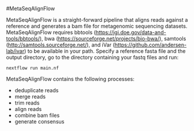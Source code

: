 #MetaSeqAlignFlow

MetaSeqAlignFlow is a straight-forward pipeline that aligns reads against a reference and generates a bam file for metagenomic sequencing datasets. MetaSeqAlignFlow requires bbtools (https://jgi.doe.gov/data-and-tools/bbtools/), bwa (https://sourceforge.net/projects/bio-bwa/), samtools (http://samtools.sourceforge.net/), and iVar (https://github.com/andersen-lab/ivar) to be available in your path. Specify a reference fasta file and the output directory, go to the directory containing your fastq files and run:

```
nextflow run main.nf
```

MetaSeqAlignFlow contains the following processes:
- deduplicate reads
- merge reads
- trim reads
- align reads
- combine bam files
- generate consensus
